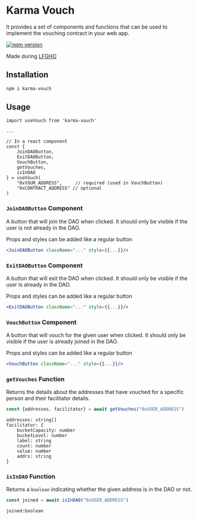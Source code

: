# Karma Vouch

It provides a set of components and functions that can be used to implement the vouching contract in your web app.

[![npm version](https://badge.fury.io/js/karma-vouch.svg)](https://badge.fury.io/js/karma-vouch)

Made during [LFGHO](https://ethglobal.com/events/lfgho/home)

## Installation

```bash
npm i karma-vouch
```

## Usage

```tsx
import useVouch from 'karma-vouch'

...

// In a react component
const {
    JoinDAOButton,
    ExitDAOButton,
    VouchButton,
    getVouches,
    isInDAO 
} = useVouch(
    "0xYOUR_ADDRESS",     // required (used in VouchButton)
    "0xCONTRACT_ADDRESS" // optional
)
```

### `JoinDAOButton` Component

A button that will join the DAO when clicked. It should only be visible if the user is not already in the DAO.

Props and styles can be added like a regular button

```jsx
<JoinDAOButton className="..." style={{...}}/>
```

### `ExitDAOButton` Component

A button that will exit the DAO when clicked. It should only be visible if the user is already in the DAO.

Props and styles can be added like a regular button

```jsx
<ExitDAOButton className="..." style={{...}}/>
```

### `VouchButton` Component

A button that will vouch for the given user when clicked. It should only be visible if the user is already joined in the DAO.

Props and styles can be added like a regular button

```jsx
<VouchButton className="..." style={{...}}/>
```

### `getVouches` Function

Returns the details about the addresses that have vouched for a specific person and their facilitator details.

```jsx
const {addresses, facilitator} = await getVouches("0xUSER_ADDRESS")
```

```tsx
addresses: string[]
facilitator: {
    bucketCapacity: number
    bucketLevel: number
    label: string
    count: number
    value: number
    addrs: string
}
```

### `isInDAO` Function

Returns a `boolean` indicating whether the given address is in the DAO or not.

```jsx
const joined = await isInDAO("0xUSER_ADDRESS")
```

```tsx
joined:boolean
```